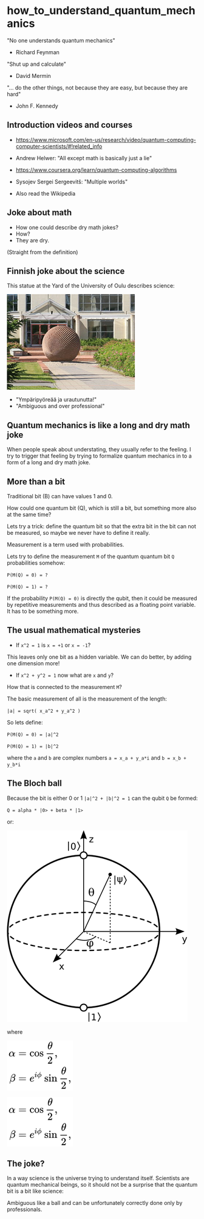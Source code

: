 # how_to_understand_quantum_mechanics

"No one understands quantum mechanics"
 - Richard Feynman

"Shut up and calculate"
 - David Mermin

"... do the other things, not because they are easy, but because they are hard"
 -  John F. Kennedy

## Introduction videos and courses

* https://www.microsoft.com/en-us/research/video/quantum-computing-computer-scientists/#!related_info
 - Andrew Helwer: "All except math is basically just a lie"

* https://www.coursera.org/learn/quantum-computing-algorithms
 - Sysojev Sergei Sergeevitš: "Multiple worlds"

* Also read the Wikipedia

## Joke about math

- How one could describe dry math jokes?
- How?
- They are dry.

(Straight from the definition)

## Finnish joke about the science

This statue at the Yard of the University of Oulu describes science:

![Image of science](statue_at_university_of_oulu.png)

- "Ympäripyöreää ja urautunutta!"
- "Ambiguous and over professional"

## Quantum mechanics is like a long and dry math joke

When people speak about understating, they usually refer to the feeling. 
I try to trigger that feeling by trying to formalize quantum mechanics in
to a form of a long and dry math joke.


## More than a bit

Traditional bit (B) can have values 1 and 0. 

How could one quantum bit (Q), which is still a bit, but something more also at the same time?

Lets try a trick: define the quantum bit so that the extra bit in the bit can not be measured, so
maybe we never have to define it really.

Measurement is a term used with probabilities.

Lets try to define the measurement `M` of the quantum quantum bit `Q` probabilities somehow:

`P(M(Q) = 0) = ?`

`P(M(Q) = 1) = ?`


If the probability `P(M(Q) = 0)` is directly the qubit, then it could be measured by repetitive measurements
and thus described as a floating point variable. It has to be something more.

## The usual mathematical mysteries

* If `x^2 = 1` is `x = +1` or `x = -1`?

This leaves only one bit as a hidden variable. We can do better, by adding one dimension more!

* If `x^2 + y^2 = 1` now what are `x` and `y`?

How that is connected to the measurement `M`?

The basic measurement of all is the measurement of the length:

`|a| = sqrt( x_a^2 + y_a^2 )`

So lets define:

`P(M(Q) = 0) = |a|^2`

`P(M(Q) = 1) = |b|^2`

where the `a` and `b` are complex numbers `a = x_a + y_a*i` and `b = x_b + y_b*i`

## The Bloch ball

Because the bit is either 0 or 1 `|a|^2 + |b|^2 = 1` can the qubit `Q` be formed:

`Q = alpha * |0> + beta * |1>`

or:

![qubit](Bloch_sphere.svg)


where

![alpha](alpha.svg)


![beta](beta.svg)


## The joke?

In a way science is the universe trying to understand itself. Scientists are quantum mechanical beings, so it
should not be a surprise that the quantum bit is a bit like science:


Ambiguous like a ball and can be unfortunately correctly done only by professionals.



